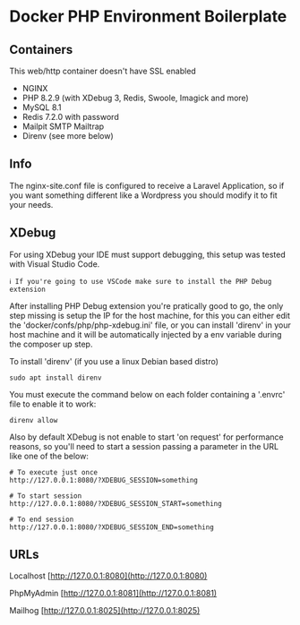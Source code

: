 # Docker PHP Environment Boilerplate

## Containers

This web/http container doesn't have SSL enabled

- NGINX
- PHP 8.2.9 (with XDebug 3, Redis, Swoole, Imagick and more)
- MySQL 8.1
- Redis 7.2.0 with password
- Mailpit SMTP Mailtrap
- Direnv (see more below)

## Info

The nginx-site.conf file is configured to receive a Laravel Application, so if you want something different like a Wordpress you should modify it to fit your needs.

## XDebug

For using XDebug your IDE must support debugging, this setup was tested with Visual Studio Code.

    ℹ If you're going to use VSCode make sure to install the PHP Debug extension

After installing PHP Debug extension you're pratically good to go, the only step missing is setup the IP for the host machine, for this you can either edit the 'docker/confs/php/php-xdebug.ini' file, or you can install 'direnv' in your host machine and it will be automatically injected by a env variable during the composer up step.

To install 'direnv' (if you use a linux Debian based distro)

```
sudo apt install direnv
```

You must execute the command below on each folder containing a '.envrc' file to enable it to work:

```
direnv allow
```

Also by default XDebug is not enable to start 'on request' for performance reasons, so you'll need to start a session passing a parameter in the URL like one of the below:

```
# To execute just once
http://127.0.0.1:8080/?XDEBUG_SESSION=something

# To start session
http://127.0.0.1:8080/?XDEBUG_SESSION_START=something

# To end session
http://127.0.0.1:8080/?XDEBUG_SESSION_END=something
```

## URLs

Localhost
[http://127.0.0.1:8080](http://127.0.0.1:8080)

PhpMyAdmin
[http://127.0.0.1:8081](http://127.0.0.1:8081)

Mailhog
[http://127.0.0.1:8025](http://127.0.0.1:8025)